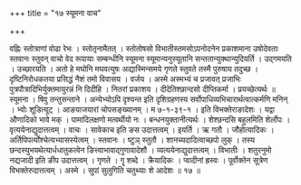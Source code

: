 +++
title = "१७ स्यूमना वाच"

+++

वह्निः स्तोत्राणां वोढा रेभः । स्तोतृनामैतत् । स्तोतोषसो विभातीस्तमसोऽपनोदनेन प्रकाशमाना उषोदेवताः स्तवानः स्तुवन् वाचो वेद रूपायाः सम्बन्धीनि स्यूमना स्यूमान्यनुस्यूतानि सन्ततान्युक्थान्युदियर्ति । उद्गमयति । उच्छारयति । अतो हे मघोनि मघवत्युषः अद्यास्मिन्समये गृणते स्तुवते तस्मै पुरुषाय तदुच्छ । दृष्टिनिरोधकतया प्रसिद्धं नैशं तमो विवासय । वर्जय । अस्मे अस्मभ्यं च प्रजावत् प्रजाभिः पुत्रपौत्रादिभिर्युक्तमायुरन्नं नि दिदीहि । नितरां प्रकाशय । दीदेतिश्छान्दसो दीप्तिकर्मा । प्रयच्छेत्यर्थः ॥ स्यूमना । षिवु तन्तुसन्ताने । अन्येभ्योऽपि दृश्यन्त इति दृशिग्रहणस्य सर्वोपाधिव्यभिचारार्थत्वात्कर्मणि मनिन् । भ्वोः शूडित्यूट् । आङयाजयारां चोपसङ्ख्यानम् । म ७-१-३९-१ । इति विभक्तेराङादेशः । यद्वा औणादिको भावे मक् । पामादिलक्षणो मत्वर्थीयो नः । बन्धनयुक्तानीत्यर्थः । शेश्छन्दसि बहुलमिति शेर्लोपः । वृत्ययेनाद्युदात्तत्वम् । वाचः । सावेकाच इति ङस उदात्तत्वम् । इयर्ति । ऋ गतौ । जौहोत्यादिकः । अर्तिपिपर्त्योश्चेत्यभ्यासस्येत्वम् । स्तवानः । ष्टुञ् स्तुतौ । शानच्यदादित्वाच्छपो लुक् । तस्य छन्दस्युभयथेत्यार्धधातुकत्वेन ङित्त्वाभावाद्गुणावादेशौ । व्यत्ययेनाद्युदात्तत्वम् । विभातीः । शतुरनुमो नद्यजादी इति ङीप उदात्तत्वम् । गृणते । गॄ शब्दे । क्रैयादिकः । प्वादीनां ह्रस्वः । पूर्वोक्तेन सूत्रेण विभक्तेरुदात्तत्वम् । अस्मे । सुपां सुलुगिति चतुथ्याः शे आदेशः ॥ १७ ॥